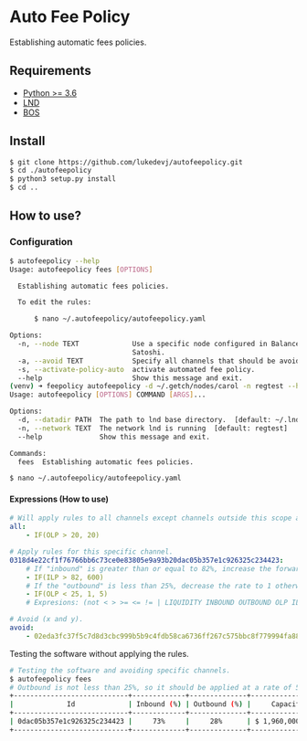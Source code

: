# Auto Fee Policy 

Establishing automatic fees policies.

## Requirements

- [Python >= 3.6](https://www.python.org/)
- [LND](https://github.com/LightningNetwork/lnd)
- [BOS](https://github.com/alexbosworth/balanceofsatoshis)

## Install
```bash
$ git clone https://github.com/lukedevj/autofeepolicy.git
$ cd ./autofeepolicy
$ python3 setup.py install
$ cd ..
```

## How to use?

### Configuration

```bash
$ autofeepolicy --help
Usage: autofeepolicy fees [OPTIONS]

  Establishing automatic fees policies.

  To edit the rules:

      $ nano ~/.autofeepolicy/autofeepolicy.yaml

Options:
  -n, --node TEXT             Use a specific node configured in Balance of
                              Satoshi.
  -a, --avoid TEXT            Specify all channels that should be avoided.
  -s, --activate-policy-auto  activate automated fee policy.
  --help                      Show this message and exit.
(venv) ➜ feepolicy autofeepolicy -d ~/.getch/nodes/carol -n regtest --help     
Usage: autofeepolicy [OPTIONS] COMMAND [ARGS]...

Options:
  -d, --datadir PATH  The path to lnd base directory.  [default: ~/.lnd]
  -n, --network TEXT  The network lnd is running  [default: regtest]
  --help              Show this message and exit.

Commands:
  fees  Establishing automatic fees policies.

$ nano ~/.autofeepolicy/autofeepolicy.yaml
```

#### Expressions (How to use)

```yaml
# Will apply rules to all channels except channels outside this scope and channels that are in void.
all:
    - IF(OLP > 20, 20)

# Apply rules for this specific channel.
0318d4e22cf1f76766bb6c73ce0e83805e9a93b20dac05b357e1c926325c234423:
    # If "inbound" is greater than or equal to 82%, increase the forward rate to 600.
    - IF(ILP > 82, 600)
    # If the "outbound" is less than 25%, decrease the rate to 1 otherwise increase to 5.
    - IF(OLP < 25, 1, 5)
    # Expresions: (not < > >= <= != | LIQUIDITY INBOUND OUTBOUND OLP ILP)

# Avoid (x and y).
avoid:
    - 02eda3fc37f5c7d8d3cbc999b5b9c4fdb58ca6736ff267c575bbc8f779994fa882
```

Testing the software without applying the rules.

```bash
# Testing the software and avoiding specific channels.
$ autofeepolicy fees
# Outbound is not less than 25%, so it should be applied at a rate of 5.
+----------------------------+-------------+--------------+-----------------+------------+
|             Id             | Inbound (%) | Outbound (%) |     Capacity    | Fee Policy |
+----------------------------+-------------+--------------+-----------------+------------+
| 0dac05b357e1c926325c234423 |     73%     |     28%      | $ 1,960,000 sat |     5      |
+----------------------------+-------------+--------------+-----------------+------------+
```


